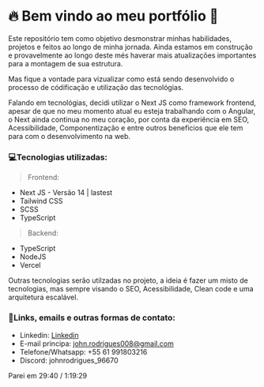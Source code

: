 # 🔥 Bem vindo ao meu portfólio 💯

Este repositório tem como objetivo desmonstrar minhas habilidades, projetos e feitos ao longo de minha jornada. Ainda estamos em construção e provavelmente ao longo deste més haverar mais atualizações importantes para a montagem de sua estrutura.

Mas fique a vontade para vizualizar como está sendo desenvolvido o processo de códificação e utilização das tecnológias.

Falando em tecnológias, decidi utilizar o Next JS como framework frontend, apesar de que no meu momento atual eu esteja trabalhando com o Angular, o Next ainda continua no meu coração, por conta da experiência em SEO, Acessibilidade, Componentização e entre outros beneficios que ele tem para com o desenvolvimento na web.

### 💻Tecnologias utilizadas:

> Frontend:

* Next JS - Versão 14 | lastest
* Tailwind CSS
* SCSS
* TypeScript

> Backend: 

* TypeScript
* NodeJS
* Vercel

Outras tecnologias serão utilzadas no projeto, a ideia é fazer um misto de tecnologias, mas sempre visando o SEO, Acessibilidade, Clean code e uma arquitetura escalável. 

### 🦸Links, emails e outras formas de contato: 

* Linkedin: [Linkedin](https://www.linkedin.com/in/johnrodrigues009/)
* E-mail principa: [john.rodrigues008@gmail.com](john.rodrigues008@gmail.com)
* Telefone/Whatsapp: +55 61 991803216
* Discord: johnrodrigues_96670


Parei em 29:40 / 1:19:29

